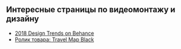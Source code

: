 ## Интересные страницы по видеомонтажу и дизайну

- [2018 Design Trends on Behance](https://www.behance.net/gallery/60273889/2018-Design-Trends)
- [Ролик товара: Travel Map Black](https://www.youtube.com/watch?v=yrrfkMk3nPQ)